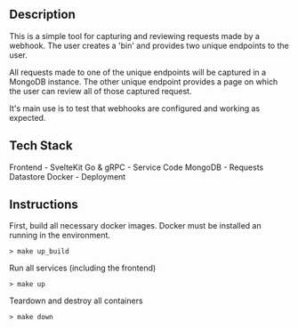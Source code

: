 ## Description
This is a simple tool for capturing and reviewing requests made by a webhook.
The user creates a 'bin' and provides two unique endpoints to the user.

All requests made to one of the unique endpoints will be captured in a MongoDB instance.
The other unique endpoint provides a page on which the user can review all of those captured request.

It's main use is to test that webhooks are configured and working as expected.


## Tech Stack
Frontend  - SvelteKit
Go & gRPC - Service Code
MongoDB   - Requests Datastore
Docker    - Deployment


## Instructions
First, build all necessary docker images. Docker must be installed an running in the environment.
```
> make up_build
```

Run all services (including the frontend)
```
> make up
```

Teardown and destroy all containers
```
> make down
```
